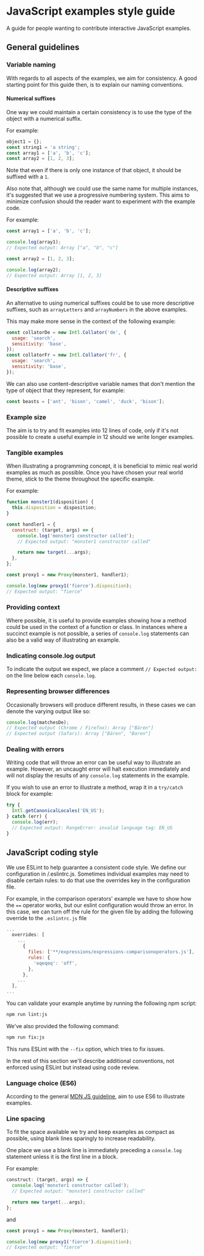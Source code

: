 # JavaScript examples style guide

A guide for people wanting to contribute interactive JavaScript examples.

## General guidelines

### Variable naming

With regards to all aspects of the examples, we aim for consistency. A good starting point for this guide then, is to explain our naming conventions.

#### Numerical suffixes

One way we could maintain a certain consistency is to use the type of the object with a numerical suffix.

For example:

```js
object1 = {};
const string1 = 'a string';
const array1 = ['a', 'b', 'c'];
const array2 = [1, 2, 3];
```

Note that even if there is only one instance of that object, it should be suffixed with a `1`.

Also note that, although we could use the same name for multiple instances, it's suggested that we use a progressive numbering system. This aims to minimize confusion should the reader want to experiment with the example code.

For example:

```js
const array1 = ['a', 'b', 'c'];

console.log(array1);
// Expected output: Array ["a", "b", "c"]

const array2 = [1, 2, 3];

console.log(array2);
// Expected output: Array [1, 2, 3]
```

#### Descriptive suffixes

An alternative to using numerical suffixes could be to use more descriptive suffixes, such as `arrayLetters` and `arrayNumbers` in the above examples.

This may make more sense in the context of the following example:

```js
const collatorDe = new Intl.Collator('de', {
  usage: 'search',
  sensitivity: 'base',
});
const collatorFr = new Intl.Collator('fr', {
  usage: 'search',
  sensitivity: 'base',
});
```

We can also use content-descriptive variable names that don't mention the type of object that they represent, for example:

```js
const beasts = ['ant', 'bison', 'camel', 'duck', 'bison'];
```

### Example size

The aim is to try and fit examples into 12 lines of code, only if it's not possible to create a useful example in 12 should we write longer examples.

### Tangible examples

When illustrating a programming concept, it is beneficial to mimic real world examples as much as possible. Once you have chosen your real world theme, stick to the theme throughout the specific example.

For example:

```js
function monster1(disposition) {
  this.disposition = disposition;
}

const handler1 = {
  construct: (target, args) => {
    console.log('monster1 constructor called');
    // Expected output: "monster1 constructor called"

    return new target(...args);
  },
};

const proxy1 = new Proxy(monster1, handler1);

console.log(new proxy1('fierce').disposition);
// Expected output: "fierce"
```

### Providing context

Where possible, it is useful to provide examples showing how a method could be used in the context of a function or class. In instances where a succinct example is not possible, a series of `console.log` statements can also be a valid way of illustrating an example.

### Indicating console.log output

To indicate the output we expect, we place a comment `// Expected output:` on the line below each `console.log`.

### Representing browser differences

Occasionally browsers will produce different results, in these cases we can denote the varying output like so:

```js
console.log(matchesDe);
// Expected output (Chrome / Firefox): Array ["Bären"]
// Expected output (Safari): Array ["Bären", "Baren"]
```

### Dealing with errors

Writing code that will throw an error can be useful way to illustrate an example. However, an uncaught error will halt execution immediately and will not display the results of any `console.log` statements in the example.

If you wish to use an error to illustrate a method, wrap it in a `try/catch` block for example:

```js
try {
  Intl.getCanonicalLocales('EN_US');
} catch (err) {
  console.log(err);
  // Expected output: RangeError: invalid language tag: EN_US
}
```

## JavaScript coding style

We use ESLint to help guarantee a consistent code style. We define our configuration in /.eslintrc.js. Sometimes individual examples may need to disable certain rules: to do that use the overrides key in the configuration file.

For example, in the comparison operators' example we have to show how the `==` operator works, but our eslint configuration would throw an error. In this case, we can turn off the rule for the given file by adding the following override to the `.eslintrc.js` file

```js
...
  overrides: [
    ...
      {
        files: ['**/expressions/expressions-comparisonoperators.js'],
        rules: {
          'eqeqeq': 'off',
        },
      },
    ...
  ],
...
```

You can validate your example anytime by running the following npm script:

```sh
npm run lint:js
```

We've also provided the following command:

```sh
npm run fix:js
```

This runs ESLint with the `--fix` option, which tries to fix issues.

In the rest of this section we'll describe additional conventions, not enforced using ESLint but instead using code review.

### Language choice (ES6)

According to the general [MDN JS guideline](https://developer.mozilla.org/en-US/docs/MDN/Contribute/Guidelines/Code_guidelines/JavaScript#Use_ES6_features), aim to use ES6 to illustrate examples.

### Line spacing

To fit the space available we try and keep examples as compact as possible, using blank lines sparingly to increase readability.

One place we use a blank line is immediately preceding a `console.log` statement unless it is the first line in a block.

For example:

```js
construct: (target, args) => {
  console.log('monster1 constructor called');
  // Expected output: "monster1 constructor called"

  return new target(...args);
};
```

and

```js
const proxy1 = new Proxy(monster1, handler1);

console.log(new proxy1('fierce').disposition);
// Expected output: "fierce"
```

